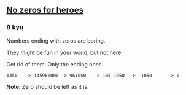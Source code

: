<h2><a href=https://www.codewars.com/kata/570a6a46455d08ff8d001002/train/javascript target="_blank">No zeros for heroes</a></h2><h3>8 kyu</h3><p>Numbers ending with zeros are boring.</p><p>They might be fun in your world, but not here.</p><p>Get rid of them. Only the ending ones.</p><pre><code>1450   -&gt; 145960000 -&gt; 961050   -&gt; 105-1050  -&gt; -1050      -&gt; 0</code></pre><p><strong>Note</strong>: Zero should be left as it is.</p>